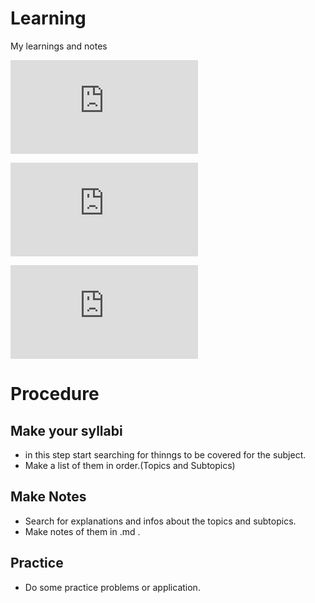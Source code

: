 # Learning
My learnings and notes

![Brain](https://github.com/0-0Rohit-Roshan/Learning/blob/main/Brain-Body-Network-Eyesight.md#Brain)

![Body](https://github.com/0-0Rohit-Roshan/Learning/blob/main/Brain-Body-Network-Eyesight.md#Body)

![Brain](https://github.com/0-0Rohit-Roshan/Learning/blob/main/Brain-Body-Network-Eyesight.md#Brain)
# Procedure
## Make your syllabi
- in this step start searching for thinngs to be covered for the subject.
- Make a list of them in order.(Topics and Subtopics)

## Make Notes
- Search for explanations and infos about the topics and subtopics.
- Make notes of them in .md .

## Practice
- Do some practice problems or application.
